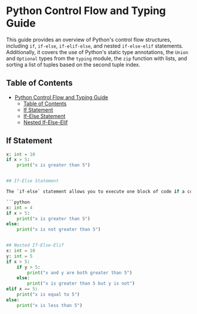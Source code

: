 # Python Control Flow and Typing Guide

This guide provides an overview of Python's control flow structures, including `if`, `if-else`, `if-elif-else`, and nested `if-else-elif` statements. Additionally, it covers the use of Python's static type annotations, the `Union` and `Optional` types from the `typing` module, the `zip` function with lists, and sorting a list of tuples based on the second tuple index.

## Table of Contents
- [Python Control Flow and Typing Guide](#python-control-flow-and-typing-guide)
  - [Table of Contents](#table-of-contents)
  - [If Statement](#if-statement)
  - [If-Else Statement](#if-else-statement)
  - [Nested If-Else-Elif](#nested-if-else-elif)

## If Statement
```python
x: int = 10
if x > 5:
    print("x is greater than 5")


## If-Else Statement

The `if-else` statement allows you to execute one block of code if a condition is true, and another block if it is false.

```python
x: int = 4
if x > 5:
    print("x is greater than 5")
else:
    print("x is not greater than 5")


## Nested If-Else-Elif
x: int = 10
y: int = 5
if x > 5:
    if y > 5:
        print("x and y are both greater than 5")
    else:
        print("x is greater than 5 but y is not")
elif x == 5:
    print("x is equal to 5")
else:
    print("x is less than 5")

